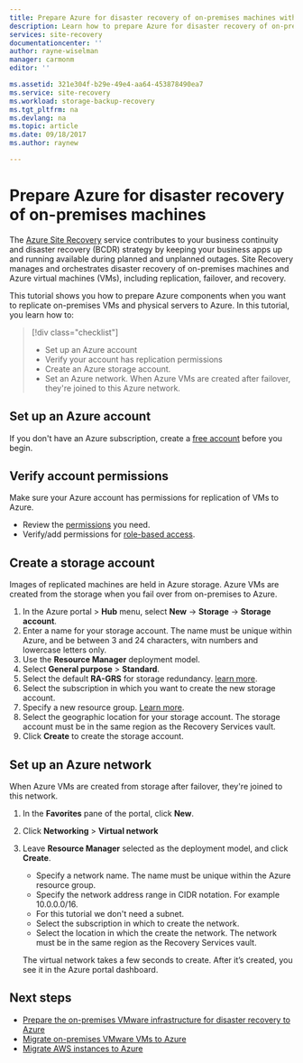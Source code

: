 ```yaml
---
title: Prepare Azure for disaster recovery of on-premises machines with Azure Site Recovery | Microsoft Docs
description: Learn how to prepare Azure for disaster recovery of on-premises machines with the Azure Site Recovery service.
services: site-recovery
documentationcenter: ''
author: rayne-wiselman
manager: carmonm
editor: ''

ms.assetid: 321e304f-b29e-49e4-aa64-453878490ea7
ms.service: site-recovery
ms.workload: storage-backup-recovery
ms.tgt_pltfrm: na
ms.devlang: na
ms.topic: article
ms.date: 09/18/2017
ms.author: raynew

---
```

# Prepare Azure for disaster recovery of on-premises machines 

The [Azure Site Recovery](site-recovery-overview.md) service contributes to your business continuity and disaster recovery (BCDR) strategy by keeping your business apps up and running available during planned and unplanned outages. Site Recovery manages and orchestrates disaster recovery of on-premises machines and Azure virtual machines (VMs), including replication, failover, and recovery.

This tutorial shows you how to prepare Azure components when you want to replicate on-premises VMs and physical servers to Azure. In this tutorial, you learn how to:

> [!div class="checklist"]
> * Set up an Azure account
> * Verify your account has replication permissions 
> * Create an Azure storage account.
> * Set an Azure network. When Azure VMs are created after failover, they're joined to this Azure network.



## Set up an Azure account

If you don't have an Azure subscription, create a [free account](https://azure.microsoft.com/pricing/free-trial/) before you begin. 

## Verify account permissions

Make sure your Azure account has permissions for replication of VMs to Azure.

- Review the [permissions](site-recovery-role-based-linked-access-control.md) you need.
- Verify/add permissions for [role-based access](../active-directory/role-based-access-control-configure.md).

## Create a storage account

Images of replicated machines are held in Azure storage. Azure VMs are created from the storage when you fail over from on-premises to Azure. 

1. In the Azure portal > **Hub** menu, select **New** -> **Storage** -> **Storage account**.
2. Enter a name for your storage account. The name must be unique within Azure, and be between 3 and 24 characters, witn numbers and lowercase letters only.
3. Use the **Resource Manager** deployment model.
4. Select **General purpose** > **Standard**.
5. Select the default **RA-GRS** for storage redundancy. [learn more](../storage/common/storage-redundancy.md).
6. Select the subscription in which you want to create the new storage account.
7. Specify a new resource group. [Learn more](../azure-resource-manager/resource-group-overview.md).
8. Select the geographic location for your storage account. The storage account must be in the same region as the Recovery Services vault.
9. Click **Create** to create the storage account.


## Set up an Azure network

When Azure VMs are created from storage after failover, they're joined to this network.

1. In the **Favorites** pane of the portal, click **New**.
2. Click **Networking** > **Virtual network**
3. Leave **Resource Manager** selected as the deployment model, and click **Create**.
    - Specify a network name. The name must be unique within the Azure resource group. 
    - Specify the network address range in CIDR notation. For example 10.0.0.0/16.
    - For this tutorial we don't need a subnet.
    - Select the subscription in which to create the network.
    - Select the location in which the create the network. The network must be in the same region as the Recovery Services vault.

	The virtual network takes a few seconds to create. After it’s created, you see it in the Azure portal dashboard.


## Next steps

- [Prepare the on-premises VMware infrastructure for disaster recovery to Azure](tutorial-prepare-on-premises-vmware.md)
- [Migrate on-premises VMware VMs to Azure](tutorial-migrate-on-premises-to-azure.md)
- [Migrate AWS instances to Azure](tutorial-migrate-aws-to-azure.md)



